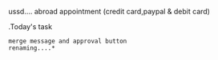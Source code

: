 ussd....
abroad appointment (credit card,paypal & debit card) 


.Today's task
   
    
    merge message and approval button
    renaming....*
